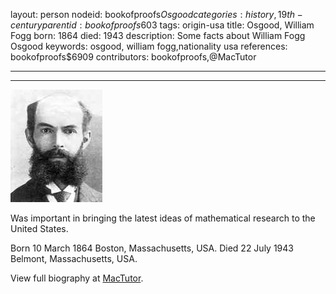 layout: person
nodeid: bookofproofs$Osgood
categories: history,19th-century
parentid: bookofproofs$603
tags: origin-usa
title: Osgood, William Fogg
born: 1864
died: 1943
description: Some facts about William Fogg Osgood
keywords: osgood, william fogg,nationality usa
references: bookofproofs$6909
contributors: bookofproofs,@MacTutor

---


---

![Osgood.jpg](https://github.com/bookofproofs/bookofproofs.github.io/blob/main/_sources/_assets/images/portraits/Osgood.jpg?raw=true)

Was important in bringing the latest ideas of mathematical research to the United States.

Born 10 March 1864 Boston, Massachusetts, USA. Died 22 July 1943 Belmont, Massachusetts, USA.


View full biography at [MacTutor](https://mathshistory.st-andrews.ac.uk/Biographies/Osgood/).
